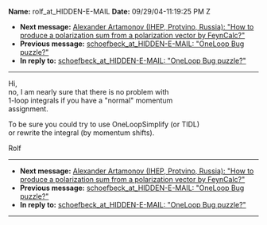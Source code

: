 **Name:** rolf_at_HIDDEN-E-MAIL
**Date:** 09/29/04-11:19:25 PM Z

  - **Next message:** [Alexander Artamonov (IHEP, Protvino, Russia):
    "How to produce a polarization sum from a polarization vector by
    FeynCalc?"](0234.html)
  - **Previous message:** [schoefbeck_at_HIDDEN-E-MAIL: "OneLoop Bug
    puzzle?"](0232.html)
  - **In reply to:** [schoefbeck_at_HIDDEN-E-MAIL: "OneLoop Bug
    puzzle?"](0232.html)

-----

Hi,  
no, I am nearly sure that there is no problem with  
1-loop integrals if you have a "normal" momentum  
assignment.  

To be sure you could try to use OneLoopSimplify (or TIDL)  
or rewrite the integral (by momentum shifts).  

Rolf  

-----

  - **Next message:** [Alexander Artamonov (IHEP, Protvino, Russia):
    "How to produce a polarization sum from a polarization vector by
    FeynCalc?"](0234.html)
  - **Previous message:** [schoefbeck_at_HIDDEN-E-MAIL: "OneLoop Bug
    puzzle?"](0232.html)
  - **In reply to:** [schoefbeck_at_HIDDEN-E-MAIL: "OneLoop Bug
    puzzle?"](0232.html)

-----

